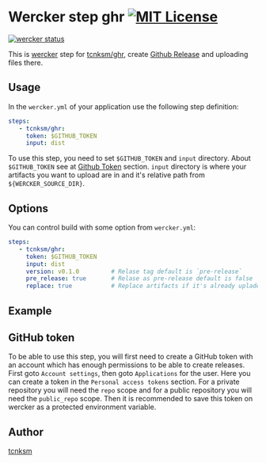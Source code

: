 Wercker step ghr [![MIT License](http://img.shields.io/badge/license-MIT-blue.svg?style=flat)](https://github.com/tcnksm/wercker-step-ghr/blob/master/LICENCE)
====

[![wercker status](https://app.wercker.com/status/8e4b61d9c3fa9c2f3a41eac9569f21eb/m "wercker status")](https://app.wercker.com/project/bykey/8e4b61d9c3fa9c2f3a41eac9569f21eb)

This is [wercker](http://wercker.com/) step for [tcnksm/ghr](https://github.com/tcnksm/ghr), create [Github Release](https://help.github.com/articles/creating-releases/) and uploading files there. 

## Usage

In the `wercker.yml` of your application use the following step definition:

```yaml
steps:
   - tcnksm/ghr:
     token: $GITHUB_TOKEN
     input: dist
```

To use this step, you need to set `$GITHUB_TOKEN` and `input` directory. About `$GITHUB_TOKEN` see at [Github Token](https://github.com/tcnksm/wercker-step-ghr#github-token) section. `input` directory is where your artifacts you want to upload are in and it's relative path from `${WERCKER_SOURCE_DIR}`. 

## Options

You can control build with some option from `wercker.yml`:

```yaml
steps:
   - tcnksm/ghr:
     token: $GITHUB_TOKEN
     input: dist
     version: v0.1.0         # Relase tag default is `pre-release`
     pre_release: true       # Relase as pre-release default is false
     replace: true           # Replace artifacts if it's already upladed
```

## Example


## GitHub token

To be able to use this step, you will first need to create a GitHub token with an account which has enough permissions to be able to create releases. First goto `Account settings`, then goto `Applications` for the user. Here you can create a token in the `Personal access tokens` section. For a private repository you will need the `repo` scope and for a public repository you will need the `public_repo` scope. Then it is recommended to save this token on wercker as a protected environment variable.


## Author

[tcnksm](https://github.com/tcnksm)
